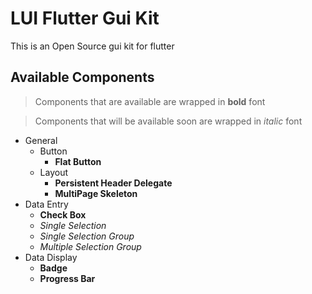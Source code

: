 # LUI Flutter Gui Kit

This is an Open Source gui kit for flutter

## Available Components

> Components that are available are wrapped in **bold** font

> Components that will be available soon are wrapped in *italic* font

- General
  - Button
    - **Flat Button**
  - Layout
    - **Persistent Header Delegate**
    - **MultiPage Skeleton**
- Data Entry
  - **Check Box**
  - *Single Selection*
  - *Single Selection Group*
  - *Multiple Selection Group*
- Data Display
  - **Badge**
  - **Progress Bar**
